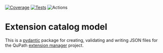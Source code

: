[![Coverage](https://qupath.github.io/badges/extension-index-model/badges/coverage-badge.svg?dummy=1234)](https://qupath.github.io/badges/extension-index-model/reports/coverage/index.html?dummy=1234)
[![Tests](https://qupath.github.io/badges/extension-index-model/badges/tests-badge.svg?dummy=1234)](https://qupath.github.io/badges/extension-index-model/reports/junit/report.html?dummy=1234)
![Actions](https://github.com/qupath/extension-index-model/actions/workflows/tests.yml/badge.svg?dummy=1234)
# Extension catalog model

This is a [pydantic](https://docs.pydantic.dev/latest/) package for creating, validating and writing JSON files for the QuPath [extension manager](https://github.com/qupath/extension-manager) project.

